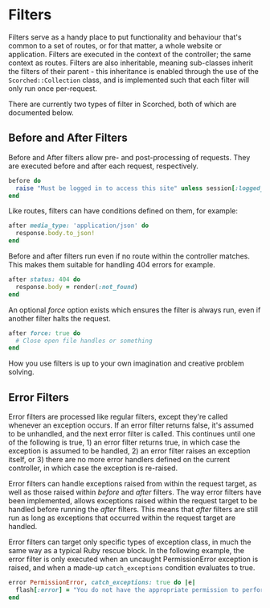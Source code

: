 Filters
=======
Filters serve as a handy place to put functionality and behaviour that's common to a set of routes, or for that matter, a whole website or application. Filters are executed in the context of the controller; the same context as routes. Filters are also inheritable, meaning sub-classes inherit the filters of their parent - this inheritance is enabled through the use of the `Scorched::Collection` class, and is implemented such that each filter will only run once per-request.

There are currently two types of filter in Scorched, both of which are documented below.


Before and After Filters
------------------------
Before and After filters allow pre- and post-processing of requests. They are executed before and after each request, respectively.

```ruby
before do
  raise "Must be logged in to access this site" unless session[:logged_in] == true
end
```

Like routes, filters can have conditions defined on them, for example:

```ruby
after media_type: 'application/json' do
  response.body.to_json!
end
```

Before and after filters run even if no route within the controller matches. This makes them suitable for handling 404 errors for example.

```ruby
after status: 404 do
  response.body = render(:not_found)
end
```

An optional _force_ option exists which ensures the filter is always run, even if another filter halts the request.

```ruby
after force: true do
  # Close open file handles or something
end
```

How you use filters is up to your own imagination and creative problem solving.


Error Filters
-------------
Error filters are processed like regular filters, except they're called whenever an exception occurs. If an error filter returns false, it's assumed to be unhandled, and the next error filter is called. This continues until one of the following is true, 1) an error filter returns true, in which case the exception is assumed to be handled, 2) an error filter raises an exception itself, or 3) there are no more error handlers defined on the current controller, in which case the exception is re-raised.

Error filters can handle exceptions raised from within the request target, as well as those raised within _before_ and _after_ filters. The way error filters have been implemented, allows exceptions raised within the request target to be handled before running the _after_ filters. This means that _after_ filters are still run as long as exceptions that occurred within the request target are handled.

Error filters can target only specific types of exception class, in much the same way as a typical Ruby rescue block. In the following example, the error filter is only executed when an uncaught PermissionError exception is raised, and when a made-up `catch_exceptions` condition evaluates to true.

```ruby
error PermissionError, catch_exceptions: true do |e|
  flash[:error] = "You do not have the appropriate permission to perform that action: #{e.message}"
end
```